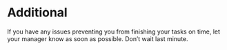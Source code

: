 # Additional
If you have any issues preventing you from finishing your tasks on time, let your manager know as soon as possible. Don’t wait last minute.
